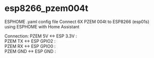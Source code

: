 # esp8266_pzem004t
ESPHOME .yaml config file
Connect 6X PZEM 004t to ESP8266 (esp01s) using ESPHOME with Home Assistant

Connection:
PZEM 5V <-> ESP 3.3V   :   
PZEM TX <-> ESP GPIO2   :   
PZEM RX <-> ESP GPIO0   :   
PZEM GND <-> ESP GND   :   
